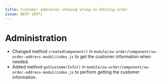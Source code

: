 ```yaml
---
title: Customer addresses showing wrong on Editing order
issue: NEXT-10971
---
```

# Administration
* Changed method `createdComponent()` in `module/sw-order/component/sw-order-address-modal/index.js` to get the customer information when needed.
* Added method `getCustomerInfo()` in `module/sw-order/component/sw-order-address-modal/index.js` to perform getting the customer information.
